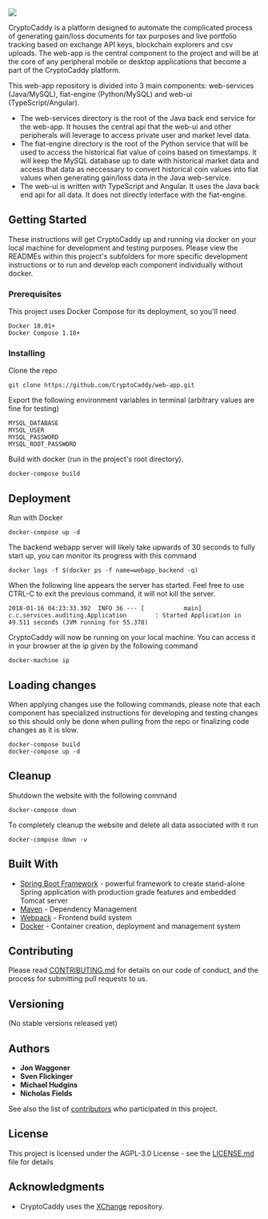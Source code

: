 
<img src='https://github.com/CryptoCaddy/web-app/blob/master/web-ui/src/assets/img/caddy-cropped.png'/>

CryptoCaddy is a platform designed to automate the complicated process of generating gain/loss documents for tax purposes and live portfolio tracking based on exchange API keys, blockchain explorers and csv uploads. The web-app is the central component to the project and will be at the core of any peripheral mobile or desktop applications that become a part of the CryptoCaddy platform.

This web-app repository is divided into 3 main components: web-services (Java/MySQL), fiat-engine (Python/MySQL) and web-ui (TypeScript/Angular).


* The web-services directory is the root of the Java back end service for the web-app. It houses the central api that the web-ui and other peripherals will leverage to access private user and market level data.
* The fiat-engine directory is the root of the Python service that will be used to access the historical fiat value of coins based on timestamps. It will keep the MySQL database up to date with historical market data and access that data as neccessary to convert historical coin values into fiat values when generating gain/loss data in the Java web-service.
* The web-ui is written with TypeScript and Angular. It uses the Java back end api for all data. It does not directly interface with the fiat-engine.


## Getting Started

These instructions will get CryptoCaddy up and running via docker on your local machine for development and testing purposes. Please view the READMEs within this project's subfolders for more specific development instructions or to run and develop each component individually without docker.

### Prerequisites

This project uses Docker Compose for its deployment, so you'll need

```
Docker 18.01+
Docker Compose 1.18+
```

### Installing

Clone the repo

```
git clone https://github.com/CryptoCaddy/web-app.git
```

Export the following environment variables in terminal (arbitrary values are fine for testing)

```
MYSQL_DATABASE
MYSQL_USER
MYSQL_PASSWORD
MYSQL_ROOT_PASSWORD
```

Build with docker (run in the project's root directory).

```
docker-compose build
```

## Deployment

Run with Docker
```
docker-compose up -d
```

The backend webapp server will likely take upwards of 30 seconds to fully start up, you can monitor its progress with this command
```
docker logs -f $(docker ps -f name=webapp_backend -q)
```

When the following line appears the server has started. Feel free to use CTRL-C to exit the previous command, it will not kill the server.
```
2018-01-16 04:23:33.392  INFO 36 --- [           main] c.c.services.auditing.Application        : Started Application in 49.511 seconds (JVM running for 55.378)
```

CryptoCaddy will now be running on your local machine. You can access it in your browser at the ip given by the following command
```
docker-machine ip
```

## Loading changes

When applying changes use the following commands, please note that each component has specialized instructions for developing and testing changes so this should only be done when pulling from the repo or finalizing code changes as it is slow.

```
docker-compose build
docker-compose up -d
```

## Cleanup

Shutdown the website with the following command
```
docker-compose down
```

To completely cleanup the website and delete all data associated with it run
```
docker-compose down -v
```

## Built With

* [Spring Boot Framework](https://spring.io/docs/) - powerful framework to create stand-alone Spring application with production grade features and embedded Tomcat server
* [Maven](https://maven.apache.org/) - Dependency Management
* [Webpack](https://webpack.js.org/) - Frontend build system
* [Docker](https://www.docker.com/) - Container creation, deployment and management system

## Contributing

Please read [CONTRIBUTING.md](https://github.com/CryptoCaddy/web-app/blob/master/CONTRIBUTING.md) for details on our code of conduct, and the process for submitting pull requests to us.

## Versioning

(No stable versions released yet)

## Authors

* **Jon Waggoner**
* **Sven Flickinger**
* **Michael Hudgins**
* **Nicholas Fields**

See also the list of [contributors](https://github.com/CryptoCaddy/web-services/contributors) who participated in this project.

## License

This project is licensed under the AGPL-3.0 License - see the [LICENSE.md](https://github.com/CryptoCaddy/web-services/blob/master/LICENSE) file for details

## Acknowledgments

* CryptoCaddy uses the [XChange](https://github.com/timmolter/XChange) repository.
